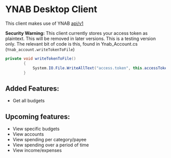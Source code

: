 # YNAB Desktop Client

This client makes use of YNAB [api/v1](https://api.youneedabudget.com/)

**Security Warning:** This client currently stores your access token as plaintext. This will be removed in later versions. This is a testing version only.
The relevant bit of code is this, found in Ynab_Account.cs (`Ynab_account.writeTokenToFile`)
```c#
private void writeTokenToFile()
        {
            System.IO.File.WriteAllText("access.token", this.accessToken);
        }
```


## Added Features:
- Get all budgets

## Upcoming features:
- View specific budgets
- View accounts
- View spending per category/payee
- View spending over a period of time
- View income/expenses
